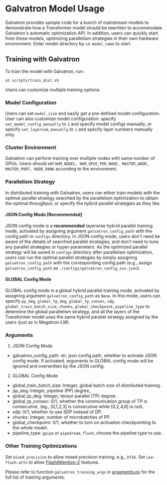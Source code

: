 # Galvatron Model Usage

Galvatron provides sample code for a bunch of mainstream models to demonstrate how a Transformer model should be rewritten to accommodate Galvatron's automatic optimization API. In addition, users can quickly start from these models, optimizing parallelism strategies in their own hardware environment. Enter model directory by ```cd model_name``` to start.

## Training with Galvatron

To train the model with Galvatron, run:
``` shell
sh scripts/train_dist.sh
```

Users can customize multiple training options:

### Model Configuration
Users can set `model_size` and easily get a pre-defined model configuration. User can also customize model configuration: specify `set_model_config_manually` to `1` and specify model configs manually, or specify `set_layernum_manually` to `1` and specify layer numbers manually only.

### Cluster Environment
Galvatron can perform training over multiple nodes with same number of GPUs. Users should set ```NUM_NODES, NUM_GPUS_PER_NODE, MASTER_ADDR, MASTER_PORT, NODE_RANK``` according to the environment.

### Parallelism Strategy

In distributed training with Galvatron, users can either train models with the optimal parallel strategy searched by the parallelism optimization to obtain the optimal throughput, or specify the hybrid parallel strategies as they like.

#### JSON Config Mode [Recommended]
JSON config mode is a **recommended** layerwise hybrid parallel training mode, activated by assigning argument `galvatron_config_path` with the config path in `configs` directory. In JSON config mode, users don't need be aware of the details of searched parallel strategies, and don't need to tune any parallel strategies or hyper-parameters. As the optimized parallel strategy will be saved in `configs` directory after parallelism optimization, users can run the optimal parallel strategies by simply assigning `galvatron_config_path` with the corresponding config path (e.g., assign ```galvatron_config_path``` as ```./configs/galvatron_config_xxx.json```).

#### GLOBAL Config Mode
GLOBAL config mode is a global hybrid parallel training mode, activated by assigning argument `galvatron_config_path` as `None`. In this mode, users can specify `pp_deg`, `global_tp_deg`, `global_tp_consec`, `sdp`, `global_train_batch_size`, `chunks`, `global_checkpoint`, `pipeline_type` to determine the global parallelism strategy, and all the layers of the Transformer model uses the same hybrid parallel strategy assigned by the users (just as in Megatron-LM).

### Arguments
1. JSON Config Mode
- galvatron_config_path: str, json config path, whether to activate JSON config mode. If activated, arguments in GLOBAL config mode will be ignored and overwritten by the JSON config.
2. GLOBAL Config Mode
- global_train_batch_size: Integer, global batch size of distributed training.
- pp_deg: Integer, pipeline (PP) degree,.
- global_tp_deg: Integer, tensor parallel (TP) degree.
- global_tp_consec: 0/1, whether the communication group of TP is consecutive, (eg., [0,1,2,3] is consecutive while [0,2,4,6] is not).
- sdp: 0/1, whether to use SDP instead of DP.
- chunks: Integer, number of microbatches of PP.
- global_checkpoint: 0/1, whether to turn on activation checkpointing to the whole model.
- pipeline_type: `gpipe` or `pipedream_flush`, choose the pipeline type to use.

### Other Training Optimizations
Set `mixed_precision` to allow mixed precision training, e.g., `bf16`. Set `use-flash-attn` to allow [FlashAttention-2](https://github.com/Dao-AILab/flash-attention) features.

Please refer to function ```galvatron_training_args``` in [arguments.py](../core/arguments.py) for the full list of training arguments.